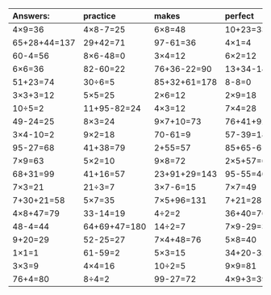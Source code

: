| Answers: | practice | makes | perfect | ! |
| :--- | :--- | :--- | :--- | :--- |
| 4×9=36 | 4×8-7=25 | 6×8=48 | 10+23=33 | 42÷6=7 | 
| 65+28+44=137 | 29+42=71 | 97-61=36 | 4×1=4 | 8×4=32 | 
| 60-4=56 | 8×6-48=0 | 3×4=12 | 6×2=12 | 51-4=47 | 
| 6×6=36 | 82-60=22 | 76+36-22=90 | 13+34-14=33 | 30+3=33 | 
| 51+23=74 | 30÷6=5 | 85+32+61=178 | 8-8=0 | 6×4=24 | 
| 3×3+3=12 | 5×5=25 | 2×6=12 | 2×9=18 | 96+2=98 | 
| 10÷5=2 | 11+95-82=24 | 4×3=12 | 7×4=28 | 32-18=14 | 
| 49-24=25 | 8×3=24 | 9×7+10=73 | 76+41+92=209 | 8×5=40 | 
| 3×4-10=2 | 9×2=18 | 70-61=9 | 57-39=18 | 6×1=6 | 
| 95-27=68 | 41+38=79 | 2+55=57 | 85+65-6=144 | 29+37=66 | 
| 7×9=63 | 5×2=10 | 9×8=72 | 2×5+57=67 | 65+56-8=113 | 
| 68+31=99 | 41+16=57 | 23+91+29=143 | 95-55=40 | 34+89+95=218 | 
| 7×3=21 | 21÷3=7 | 3×7-6=15 | 7×7=49 | 65+21-73=13 | 
| 7+30+21=58 | 5×7=35 | 7×5+96=131 | 7+21=28 | 18÷6=3 | 
| 4×8+47=79 | 33-14=19 | 4÷2=2 | 36+40=76 | 91+82+12=185 | 
| 48-4=44 | 64+69+47=180 | 14÷2=7 | 7×9-29=34 | 6×9=54 | 
| 9+20=29 | 52-25=27 | 7×4+48=76 | 5×8=40 | 4×6-6=18 | 
| 1×1=1 | 61-59=2 | 5×3=15 | 34+20-32=22 | 6×8-34=14 | 
| 3×3=9 | 4×4=16 | 10÷2=5 | 9×9=81 | 2×9+32=50 | 
| 76+4=80 | 8÷4=2 | 99-27=72 | 4×9+3=39 | 2×2=4 | 
